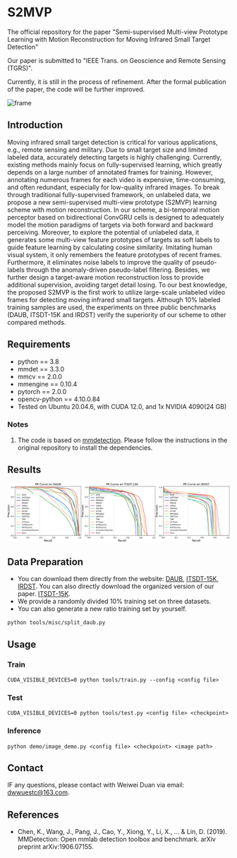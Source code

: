 # S2MVP
The official repository for the paper "Semi-supervised Multi-view Prototype  Learning with Motion Reconstruction for Moving Infrared Small Target Detection"

Our paper is submitted to "IEEE Trans. on Geoscience and Remote Sensing (TGRS)".

Currently, it is still in the process of refinement. After the formal publication of the paper, the code will be further improved.

![frame](frame.png)

## Introduction
Moving infrared small target detection is critical for various applications, e.g., remote sensing and military. Due to small target size and limited labeled data, accurately detecting targets is highly challenging. Currently, existing methods mainly focus on fully-supervised learning, which greatly depends on a large number of annotated frames for training. However, annotating numerous frames for each video is expensive, time-consuming, and often redundant, especially for low-quality infrared images. To break through traditional fully-supervised framework, on unlabeled data, we propose a new semi-supervised multi-view prototype (S2MVP) learning scheme with motion reconstruction. In our scheme, a bi-temporal motion perceptor based on bidirectional ConvGRU cells is designed to adequately model the motion paradigms of targets via both forward and backward perceiving. Moreover, to explore the potential of unlabeled data, it generates some multi-view feature prototypes of targets as soft labels to guide feature learning by calculating cosine similarity. Imitating human visual system, it only remembers the feature prototypes of recent frames. Furthermore, it eliminates noise labels to improve the quality of pseudo-labels through the anomaly-driven pseudo-label filtering. Besides, we further design a target-aware motion reconstruction loss to provide additional supervision, avoiding target detail losing. To our best knowledge, the proposed S2MVP is the first work to utilize large-scale unlabeled video frames for detecting moving infrared small targets. Although 10\% labeled training samples are used, the experiments on three public benchmarks (DAUB, ITSDT-15K and IRDST) verify the superiority of our scheme to other compared methods.

## Requirements
- python == 3.8
- mmdet == 3.3.0
- mmcv == 2.0.0
- mmengine == 0.10.4
- pytorch == 2.0.0
- opencv-python == 4.10.0.84
- Tested on Ubuntu 20.04.6, with CUDA 12.0, and 1x NVIDIA 4090(24 GB)

### Notes
1. The code is based on [mmdetection](https://github.com/open-mmlab/mmdetection). Please follow the instructions in the original repository to install the dependencies. 

## Results
![pr](pr.png)

## Data Preparation
- You can download them directly from the website: [DAUB](https://www.scidb.cn/en/detail?dataSetId=720626420933459968), [ITSDT-15K](https://www.scidb.cn/en/detail?dataSetId=de971a1898774dc5921b68793817916e&dataSetType=journal), [IRDST](https://xzbai.buaa.edu.cn/datasets.html). You can also directly download the organized version of our paper. [ITSDT-15K](https://drive.google.com/file/d/1nnlXK0QCoFqToOL-7WdRQCZfbGJvHLh2/view?usp=sharing). 
- We provide a randomly divided 10% training set on three datasets.
- You can also generate a new ratio training set by yourself.
```
python tools/misc/split_daub.py
```

## Usage

### Train
```
CUDA_VISIBLE_DEVICES=0 python tools/train.py --config <config file> 
```
### Test
```
CUDA_VISIBLE_DEVICES=0 python tools/test.py <config file> <checkpoint>
```
### Inference
```
python demo/image_demo.py <config file> <checkpoint> <image path>
```
## Contact
IF any questions, please contact with Weiwei Duan via email: [dwwuestc@163.com]().
## References
- Chen, K., Wang, J., Pang, J., Cao, Y., Xiong, Y., Li, X., ... & Lin, D. (2019). MMDetection: Open mmlab detection toolbox and benchmark. arXiv preprint arXiv:1906.07155.